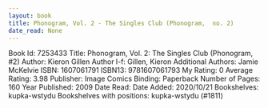 ```yaml
---
layout: book
title: Phonogram, Vol. 2 - The Singles Club (Phonogram,  no. 2)
date_read: None
---
```


Book Id: 7253433
Title: Phonogram, Vol. 2: The Singles Club (Phonogram, #2)
Author: Kieron Gillen
Author l-f: Gillen, Kieron
Additional Authors: Jamie McKelvie
ISBN: 1607061791
ISBN13: 9781607061793
My Rating: 0
Average Rating: 3.98
Publisher: Image Comics
Binding: Paperback
Number of Pages: 160
Year Published: 2009
Date Read: 
Date Added: 2020/10/21
Bookshelves: kupka-wstydu
Bookshelves with positions: kupka-wstydu (#1811)

